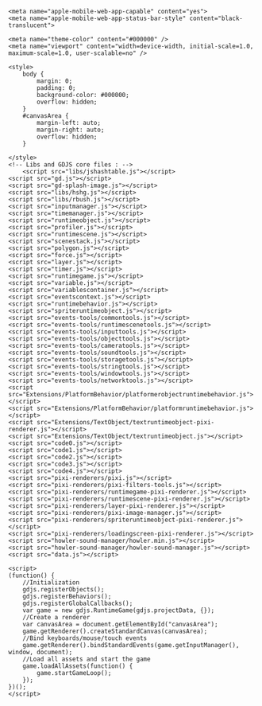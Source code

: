 <!DOCTYPE html>
<html>
<head>
    <meta charset="UTF-8"/>

    <meta name="apple-mobile-web-app-capable" content="yes">
    <meta name="apple-mobile-web-app-status-bar-style" content="black-translucent">

    <meta name="theme-color" content="#000000" />
    <meta name="viewport" content="width=device-width, initial-scale=1.0, maximum-scale=1.0, user-scalable=no" />

	<style>
		body {
			margin: 0;
			padding: 0;
			background-color: #000000;
            overflow: hidden;
		}
        #canvasArea {
            margin-left: auto;
            margin-right: auto;
            overflow: hidden;
        }
        
	</style>
    <!-- Libs and GDJS core files : -->
		<script src="libs/jshashtable.js"></script>
	<script src="gd.js"></script>
	<script src="gd-splash-image.js"></script>
	<script src="libs/hshg.js"></script>
	<script src="libs/rbush.js"></script>
	<script src="inputmanager.js"></script>
	<script src="timemanager.js"></script>
	<script src="runtimeobject.js"></script>
	<script src="profiler.js"></script>
	<script src="runtimescene.js"></script>
	<script src="scenestack.js"></script>
	<script src="polygon.js"></script>
	<script src="force.js"></script>
	<script src="layer.js"></script>
	<script src="timer.js"></script>
	<script src="runtimegame.js"></script>
	<script src="variable.js"></script>
	<script src="variablescontainer.js"></script>
	<script src="eventscontext.js"></script>
	<script src="runtimebehavior.js"></script>
	<script src="spriteruntimeobject.js"></script>
	<script src="events-tools/commontools.js"></script>
	<script src="events-tools/runtimescenetools.js"></script>
	<script src="events-tools/inputtools.js"></script>
	<script src="events-tools/objecttools.js"></script>
	<script src="events-tools/cameratools.js"></script>
	<script src="events-tools/soundtools.js"></script>
	<script src="events-tools/storagetools.js"></script>
	<script src="events-tools/stringtools.js"></script>
	<script src="events-tools/windowtools.js"></script>
	<script src="events-tools/networktools.js"></script>
	<script src="Extensions/PlatformBehavior/platformerobjectruntimebehavior.js"></script>
	<script src="Extensions/PlatformBehavior/platformruntimebehavior.js"></script>
	<script src="Extensions/TextObject/textruntimeobject-pixi-renderer.js"></script>
	<script src="Extensions/TextObject/textruntimeobject.js"></script>
	<script src="code0.js"></script>
	<script src="code1.js"></script>
	<script src="code2.js"></script>
	<script src="code3.js"></script>
	<script src="code4.js"></script>
	<script src="pixi-renderers/pixi.js"></script>
	<script src="pixi-renderers/pixi-filters-tools.js"></script>
	<script src="pixi-renderers/runtimegame-pixi-renderer.js"></script>
	<script src="pixi-renderers/runtimescene-pixi-renderer.js"></script>
	<script src="pixi-renderers/layer-pixi-renderer.js"></script>
	<script src="pixi-renderers/pixi-image-manager.js"></script>
	<script src="pixi-renderers/spriteruntimeobject-pixi-renderer.js"></script>
	<script src="pixi-renderers/loadingscreen-pixi-renderer.js"></script>
	<script src="howler-sound-manager/howler.min.js"></script>
	<script src="howler-sound-manager/howler-sound-manager.js"></script>
	<script src="data.js"></script>


</head>
<body>
    <div id="canvasArea"></div>

    
	<script>
    (function() {
        //Initialization
        gdjs.registerObjects();
        gdjs.registerBehaviors();
        gdjs.registerGlobalCallbacks();
        var game = new gdjs.RuntimeGame(gdjs.projectData, {});
        //Create a renderer
        var canvasArea = document.getElementById("canvasArea");
        game.getRenderer().createStandardCanvas(canvasArea);
        //Bind keyboards/mouse/touch events
        game.getRenderer().bindStandardEvents(game.getInputManager(), window, document);
        //Load all assets and start the game
        game.loadAllAssets(function() {
            game.startGameLoop();
        });
    })();
	</script>
</body>
</html>
